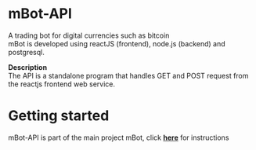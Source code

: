 # mBot-API
A trading bot for digital currencies such as bitcoin </br>
mBot is developed using reactJS (frontend), node.js (backend) and postgresql.

**Description**</br>
The API is a standalone program that handles GET and POST request from the reactjs frontend web service.

# Getting started
mBot-API is part of the main project mBot, click [**here**](https://github.com/mjansrud/mBot/) for instructions
